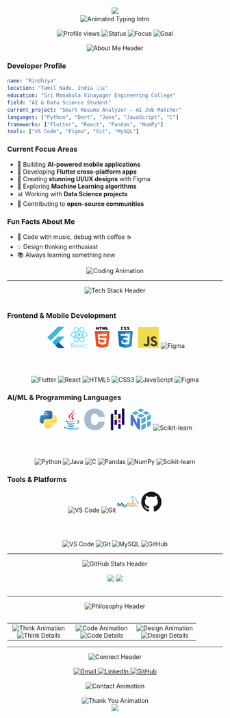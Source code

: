 <!-- Animated Header -->
<div align="center">
  <img src="https://capsule-render.vercel.app/api?type=waving&color=gradient&customColorList=0,1,2,3,4&height=120&section=header&text=&fontSize=0&animation=fadeIn" />
</div>

<!-- Main Animated Typing Intro -->
<div align="center">
  <img src="https://readme-typing-svg.herokuapp.com/?font=Poppins&weight=600&size=32&duration=3000&pause=1000&color=2563EB&background=00000000&center=true&vCenter=true&multiline=true&width=800&height=150&lines=Hello!+I'm+Rindhiya+A;AI+%26+Data+Science+Explorer;Flutter+Developer+%7C+UI%2FUX+Designer" alt="Animated Typing Intro" />
</div>

<br/>

<!-- Profile Views & Dynamic Stats -->
<div align="center">
  <img src="https://komarev.com/ghpvc/?username=Rindhiya28&label=Profile+Views&color=2563EB&style=flat-square&labelColor=f3f4f6" alt="Profile views" />
  <img src="https://img.shields.io/badge/Status-Building+Dreams-10b981?style=flat-square&labelColor=f3f4f6" alt="Status" />
  <img src="https://img.shields.io/badge/Focus-AI+%26+Mobile+Dev-3b82f6?style=flat-square&labelColor=f3f4f6" alt="Focus" />
  <img src="https://img.shields.io/badge/Goal-Innovation-f59e0b?style=flat-square&labelColor=f3f4f6" alt="Goal" />
</div>

<br/>

<!-- About Me Section with Animated Header -->
<div align="center">
  <img src="https://readme-typing-svg.herokuapp.com/?font=Poppins&weight=600&size=28&duration=2500&pause=800&color=2563EB&center=true&vCenter=true&width=400&lines=About+Me" alt="About Me Header" />
</div>



### **Developer Profile**
```yaml
name: "Rindhiya"
location: "Tamil Nadu, India 🇮🇳"
education: "Sri Manakula Vinayagar Engineering College"
field: "AI & Data Science Student"
current_project: "Smart Resume Analyzer – AI Job Matcher"
languages: ["Python", "Dart", "Java", "JavaScript", "C"]
frameworks: ["Flutter", "React", "Pandas", "NumPy"]
tools: ["VS Code", "Figma", "Git", "MySQL"]
```

### **Current Focus Areas**
- 🤖 Building **AI-powered mobile applications**
- 📱 Developing **Flutter cross-platform apps**
- 🎨 Creating **stunning UI/UX designs** with Figma
- 🧠 Exploring **Machine Learning algorithms**
- 📊 Working with **Data Science projects**
- 🌟 Contributing to **open-source communities**

### **Fun Facts About Me**
- 🎵 Code with music, debug with coffee ☕
- 💡 Design thinking enthusiast
- 📚 Always learning something new

</td>
<td valign="top" width="45%">

<div align="center">
  <!-- Coding GIF -->
  <img src="https://user-images.githubusercontent.com/74038190/212284100-561aa473-3905-4a80-b561-0d28506553ee.gif" width="280" alt="Coding Animation" />
</div>


---

<!-- Tech Stack with Animated Header -->
<div align="center">
  <img src="https://readme-typing-svg.herokuapp.com/?font=Poppins&weight=600&size=28&duration=2000&pause=1000&color=2563EB&center=true&vCenter=true&width=300&lines=Skill+Set" alt="Tech Stack Header" />
</div>

<br/>

### **Frontend & Mobile Development**
<div align="center">
  <img src="https://raw.githubusercontent.com/devicons/devicon/master/icons/flutter/flutter-original.svg" alt="Flutter" width="50" height="50"/>
  <img src="https://raw.githubusercontent.com/devicons/devicon/master/icons/react/react-original-wordmark.svg" alt="React" width="50" height="50"/>
  <img src="https://raw.githubusercontent.com/devicons/devicon/master/icons/html5/html5-original-wordmark.svg" alt="HTML5" width="50" height="50"/>
  <img src="https://raw.githubusercontent.com/devicons/devicon/master/icons/css3/css3-original-wordmark.svg" alt="CSS3" width="50" height="50"/>
  <img src="https://raw.githubusercontent.com/devicons/devicon/master/icons/javascript/javascript-original.svg" alt="JavaScript" width="50" height="50"/>
  <img src="https://www.vectorlogo.zone/logos/figma/figma-icon.svg" alt="Figma" width="50" height="50"/>
  
  <br/><br/>
  
  <img src="https://img.shields.io/badge/Flutter-02569B?style=for-the-badge&logo=flutter&logoColor=white" alt="Flutter" />
  <img src="https://img.shields.io/badge/React-20232A?style=for-the-badge&logo=react&logoColor=61DAFB" alt="React" />
  <img src="https://img.shields.io/badge/HTML5-E34F26?style=for-the-badge&logo=html5&logoColor=white" alt="HTML5" />
  <img src="https://img.shields.io/badge/CSS3-1572B6?style=for-the-badge&logo=css3&logoColor=white" alt="CSS3" />
  <img src="https://img.shields.io/badge/JavaScript-F7DF1E?style=for-the-badge&logo=javascript&logoColor=black" alt="JavaScript" />
  <img src="https://img.shields.io/badge/Figma-F24E1E?style=for-the-badge&logo=figma&logoColor=white" alt="Figma" />
</div>

### **AI/ML & Programming Languages**
<div align="center">
  <img src="https://raw.githubusercontent.com/devicons/devicon/master/icons/python/python-original.svg" alt="Python" width="50" height="50"/>
  <img src="https://raw.githubusercontent.com/devicons/devicon/master/icons/java/java-original.svg" alt="Java" width="50" height="50"/>
  <img src="https://raw.githubusercontent.com/devicons/devicon/master/icons/c/c-original.svg" alt="C" width="50" height="50"/>
  <img src="https://raw.githubusercontent.com/devicons/devicon/2ae2a900d2f041da66e950e4d48052658d850630/icons/pandas/pandas-original.svg" alt="Pandas" width="50" height="50"/>
  <img src="https://raw.githubusercontent.com/devicons/devicon/2ae2a900d2f041da66e950e4d48052658d850630/icons/numpy/numpy-original.svg" alt="NumPy" width="50" height="50"/>
  <img src="https://upload.wikimedia.org/wikipedia/commons/0/05/Scikit_learn_logo_small.svg" alt="Scikit-learn" width="50" height="50"/>
  
  <br/><br/>
  
  <img src="https://img.shields.io/badge/Python-3776AB?style=for-the-badge&logo=python&logoColor=white" alt="Python" />
  <img src="https://img.shields.io/badge/Java-ED8B00?style=for-the-badge&logo=openjdk&logoColor=white" alt="Java" />
  <img src="https://img.shields.io/badge/C-00599C?style=for-the-badge&logo=c&logoColor=white" alt="C" />
  <img src="https://img.shields.io/badge/Pandas-150458?style=for-the-badge&logo=pandas&logoColor=white" alt="Pandas" />
  <img src="https://img.shields.io/badge/NumPy-013243?style=for-the-badge&logo=numpy&logoColor=white" alt="NumPy" />
  <img src="https://img.shields.io/badge/scikit--learn-F7931E?style=for-the-badge&logo=scikit-learn&logoColor=white" alt="Scikit-learn" />
</div>

### **Tools & Platforms**
<div align="center">
  <img src="https://www.vectorlogo.zone/logos/visualstudio_code/visualstudio_code-icon.svg" alt="VS Code" width="50" height="50"/>
  <img src="https://www.vectorlogo.zone/logos/git-scm/git-scm-icon.svg" alt="Git" width="50" height="50"/>
  <img src="https://raw.githubusercontent.com/devicons/devicon/master/icons/mysql/mysql-original-wordmark.svg" alt="MySQL" width="50" height="50"/>
  <img src="https://raw.githubusercontent.com/devicons/devicon/master/icons/github/github-original.svg" alt="GitHub" width="50" height="50"/>
  
  <br/><br/>
  
  <img src="https://img.shields.io/badge/VS_Code-007ACC?style=for-the-badge&logo=visual-studio-code&logoColor=white" alt="VS Code" />
  <img src="https://img.shields.io/badge/Git-F05032?style=for-the-badge&logo=git&logoColor=white" alt="Git" />
  <img src="https://img.shields.io/badge/MySQL-4479A1?style=for-the-badge&logo=mysql&logoColor=white" alt="MySQL" />
  <img src="https://img.shields.io/badge/GitHub-100000?style=for-the-badge&logo=github&logoColor=white" alt="GitHub" />
</div>

---

<!-- GitHub Stats with Animated Header -->
<div align="center">
  <img src="https://readme-typing-svg.herokuapp.com/?font=Poppins&weight=600&size=28&duration=2000&pause=1000&color=2563EB&center=true&vCenter=true&width=400&lines=GitHub+Analytics" alt="GitHub Stats Header" />
</div>

<br/>

<!-- GitHub Stats Cards -->
<div align="center">
  <img height="180em" src="https://github-readme-stats.vercel.app/api?username=Rindhiya28&show_icons=true&theme=radical&include_all_commits=true&count_private=true&hide_border=true&bg_color=0D1117&title_color=FF6B9D&icon_color=9D4EDD&text_color=FFFFFF&border_radius=15"/>
  <img height="180em" src="https://github-readme-stats.vercel.app/api/top-langs/?username=Rindhiya28&layout=compact&langs_count=10&theme=radical&hide_border=true&bg_color=0D1117&title_color=FF6B9D&text_color=FFFFFF&border_radius=15"/>
</div>

<br/>

---

<!-- Philosophy Section -->
<div align="center">
  <img src="https://readme-typing-svg.herokuapp.com/?font=Poppins&weight=600&size=24&duration=2000&pause=1000&color=2563EB&center=true&vCenter=true&width=300&lines=My+Approach" alt="Philosophy Header" />
</div>

<br/>

<table align="center">
<tr>
<td align="center" width="33%">
<div align="center">
<img src="https://readme-typing-svg.herokuapp.com/?font=Poppins&weight=600&size=18&duration=1500&pause=500&color=2563EB&center=true&vCenter=true&width=150&lines=THINK" alt="Think Animation" />
<br/>
<img src="https://readme-typing-svg.herokuapp.com/?font=Poppins&weight=400&size=14&duration=2000&pause=1000&color=374151&center=true&vCenter=true&width=180&lines=Analyze+deeply;Solve+smartly;Think+critically" alt="Think Details" />
</div>
</td>
<td align="center" width="33%">
<div align="center">
<img src="https://readme-typing-svg.herokuapp.com/?font=Poppins&weight=600&size=18&duration=1500&pause=500&color=059669&center=true&vCenter=true&width=150&lines=CODE" alt="Code Animation" />
<br/>
<img src="https://readme-typing-svg.herokuapp.com/?font=Poppins&weight=400&size=14&duration=2000&pause=1000&color=374151&center=true&vCenter=true&width=180&lines=Write+clean+code;Build+solutions;Follow+best+practices" alt="Code Details" />
</div>
</td>
<td align="center" width="33%">
<div align="center">
<img src="https://readme-typing-svg.herokuapp.com/?font=Poppins&weight=600&size=18&duration=1500&pause=500&color=7c3aed&center=true&vCenter=true&width=150&lines=DESIGN" alt="Design Animation" />
<br/>
<img src="https://readme-typing-svg.herokuapp.com/?font=Poppins&weight=400&size=14&duration=2000&pause=1000&color=374151&center=true&vCenter=true&width=180&lines=Create+beauty;User+focused;Intuitive+interfaces" alt="Design Details" />
</div>
</td>
</tr>
</table>

---

<!-- Connect Section -->
<div align="center">
  <img src="https://readme-typing-svg.herokuapp.com/?font=Poppins&weight=600&size=24&duration=2000&pause=1000&color=2563EB&center=true&vCenter=true&width=500&lines=Let's+Connect+%26+Collaborate" alt="Connect Header" />
</div>

<br/>

<div align="center">
  <a href="mailto:iamrindhiya.ar@gmail.com">
    <img src="https://img.shields.io/badge/Gmail-D14836?style=for-the-badge&logo=gmail&logoColor=white" alt="Gmail" />
  </a>
  <a href="https://www.linkedin.com/in/rindhiya-a-2a314b322/">
    <img src="https://img.shields.io/badge/LinkedIn-0077B5?style=for-the-badge&logo=linkedin&logoColor=white" alt="LinkedIn" />
  </a>
  <a href="https://github.com/Rindhiya28">
    <img src="https://img.shields.io/badge/GitHub-100000?style=for-the-badge&logo=github&logoColor=white" alt="GitHub" />
  </a>
</div>

<br/>

<!-- Animated Contact Message -->
<div align="center">
  <img src="https://readme-typing-svg.herokuapp.com/?font=Poppins&weight=400&size=14&duration=3000&pause=1000&color=374151&center=true&vCenter=true&multiline=true&width=600&height=80&lines=Always+open+to+interesting+conversations;Let's+discuss+AI,+Flutter,+or+UI%2FUX+design;Open+for+collaborations+and+opportunities" alt="Contact Animation" />
</div>

<br/>

<div align="center">
  <img src="https://readme-typing-svg.herokuapp.com/?font=Poppins&weight=500&size=16&duration=2000&pause=1000&color=2563EB&center=true&vCenter=true&width=500&lines=Thanks+for+visiting+my+profile!;Let's+build+something+amazing+together!" alt="Thank You Animation" />
</div>

<!-- Animated Footer -->
<div align="center">
  <img src="https://capsule-render.vercel.app/api?type=waving&color=gradient&customColorList=0,1,2,3,4&height=100&section=footer&text=Happy+Coding&fontSize=20&fontColor=374151&animation=fadeIn" />
</div>
